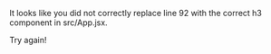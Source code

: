 It looks like you did not correctly replace line 92 with the correct h3 component in src/App.jsx.

Try again!
